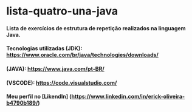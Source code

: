 # lista-quatro-una-java

#### Lista de exercícios de estrutura de repetição realizados na linguagem Java.

#### Tecnologias utilizadas (JDK): https://www.oracle.com/br/java/technologies/downloads/
#### (JAVA): https://www.java.com/pt-BR/
#### (VSCODE): https://code.visualstudio.com/
#### Meu perfil no [LikendIn] (https://www.linkedin.com/in/erick-oliveira-b4790b189/)

